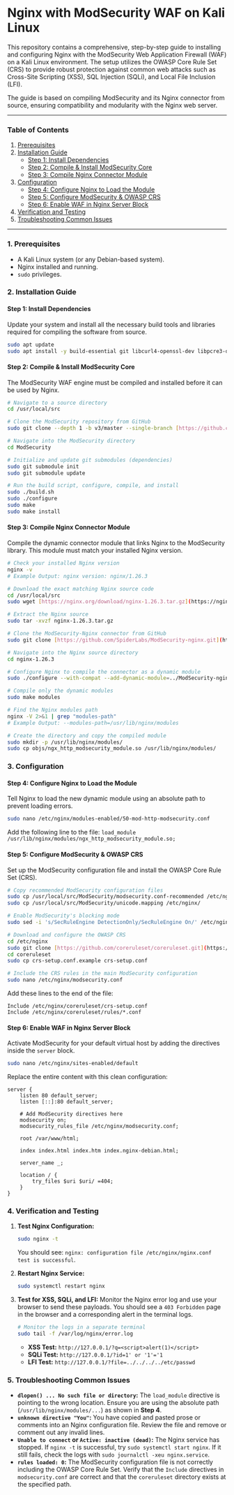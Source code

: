 
# Nginx with ModSecurity WAF on Kali Linux

This repository contains a comprehensive, step-by-step guide to installing and configuring Nginx with the ModSecurity Web Application Firewall (WAF) on a Kali Linux environment. The setup utilizes the OWASP Core Rule Set (CRS) to provide robust protection against common web attacks such as Cross-Site Scripting (XSS), SQL Injection (SQLi), and Local File Inclusion (LFI).

The guide is based on compiling ModSecurity and its Nginx connector from source, ensuring compatibility and modularity with the Nginx web server.

---

### **Table of Contents**

1.  [Prerequisites](#prerequisites)
2.  [Installation Guide](#installation-guide)
    - [Step 1: Install Dependencies](#step-1-install-dependencies)
    - [Step 2: Compile & Install ModSecurity Core](#step-2-compile--install-modsecurity-core)
    - [Step 3: Compile Nginx Connector Module](#step-3-compile-nginx-connector-module)
3.  [Configuration](#configuration)
    - [Step 4: Configure Nginx to Load the Module](#step-4-configure-nginx-to-load-the-module)
    - [Step 5: Configure ModSecurity & OWASP CRS](#step-5-configure-modsecurity--owasp-crs)
    - [Step 6: Enable WAF in Nginx Server Block](#step-6-enable-waf-in-nginx-server-block)
4.  [Verification and Testing](#verification-and-testing)
5.  [Troubleshooting Common Issues](#troubleshooting-common-issues)

---

### **1. Prerequisites**

-   A Kali Linux system (or any Debian-based system).
-   Nginx installed and running.
-   `sudo` privileges.

### **2. Installation Guide**

#### **Step 1: Install Dependencies**

Update your system and install all the necessary build tools and libraries required for compiling the software from source.

```bash
sudo apt update
sudo apt install -y build-essential git libcurl4-openssl-dev libpcre3-dev libxml2-dev zlib1g-dev libssl-dev automake autoconf libtool libyajl-dev pkg-config libpcre2-dev
````

#### **Step 2: Compile & Install ModSecurity Core**

The ModSecurity WAF engine must be compiled and installed before it can be used by Nginx.

```bash
# Navigate to a source directory
cd /usr/local/src

# Clone the ModSecurity repository from GitHub
sudo git clone --depth 1 -b v3/master --single-branch [https://github.com/SpiderLabs/ModSecurity](https://github.com/SpiderLabs/ModSecurity)

# Navigate into the ModSecurity directory
cd ModSecurity

# Initialize and update git submodules (dependencies)
sudo git submodule init
sudo git submodule update

# Run the build script, configure, compile, and install
sudo ./build.sh
sudo ./configure
sudo make
sudo make install
```

#### **Step 3: Compile Nginx Connector Module**

Compile the dynamic connector module that links Nginx to the ModSecurity library. This module must match your installed Nginx version.

```bash
# Check your installed Nginx version
nginx -v
# Example Output: nginx version: nginx/1.26.3

# Download the exact matching Nginx source code
cd /usr/local/src
sudo wget [https://nginx.org/download/nginx-1.26.3.tar.gz](https://nginx.org/download/nginx-1.26.3.tar.gz)

# Extract the Nginx source
sudo tar -xvzf nginx-1.26.3.tar.gz

# Clone the ModSecurity-Nginx connector from GitHub
sudo git clone [https://github.com/SpiderLabs/ModSecurity-nginx.git](https://github.com/SpiderLabs/ModSecurity-nginx.git)

# Navigate into the Nginx source directory
cd nginx-1.26.3

# Configure Nginx to compile the connector as a dynamic module
sudo ./configure --with-compat --add-dynamic-module=../ModSecurity-nginx

# Compile only the dynamic modules
sudo make modules

# Find the Nginx modules path
nginx -V 2>&1 | grep "modules-path"
# Example Output: --modules-path=/usr/lib/nginx/modules

# Create the directory and copy the compiled module
sudo mkdir -p /usr/lib/nginx/modules/
sudo cp objs/ngx_http_modsecurity_module.so /usr/lib/nginx/modules/
```

### **3. Configuration**

#### **Step 4: Configure Nginx to Load the Module**

Tell Nginx to load the new dynamic module using an absolute path to prevent loading errors.

```bash
sudo nano /etc/nginx/modules-enabled/50-mod-http-modsecurity.conf
```

Add the following line to the file:
`load_module /usr/lib/nginx/modules/ngx_http_modsecurity_module.so;`

#### **Step 5: Configure ModSecurity & OWASP CRS**

Set up the ModSecurity configuration file and install the OWASP Core Rule Set (CRS).

```bash
# Copy recommended ModSecurity configuration files
sudo cp /usr/local/src/ModSecurity/modsecurity.conf-recommended /etc/nginx/modsecurity.conf
sudo cp /usr/local/src/ModSecurity/unicode.mapping /etc/nginx/

# Enable ModSecurity's blocking mode
sudo sed -i 's/SecRuleEngine DetectionOnly/SecRuleEngine On/' /etc/nginx/modsecurity.conf

# Download and configure the OWASP CRS
cd /etc/nginx
sudo git clone [https://github.com/coreruleset/coreruleset.git](https://github.com/coreruleset/coreruleset.git)
cd coreruleset
sudo cp crs-setup.conf.example crs-setup.conf

# Include the CRS rules in the main ModSecurity configuration
sudo nano /etc/nginx/modsecurity.conf
```

Add these lines to the end of the file:

```
Include /etc/nginx/coreruleset/crs-setup.conf
Include /etc/nginx/coreruleset/rules/*.conf
```

#### **Step 6: Enable WAF in Nginx Server Block**

Activate ModSecurity for your default virtual host by adding the directives inside the `server` block.

```bash
sudo nano /etc/nginx/sites-enabled/default
```

Replace the entire content with this clean configuration:

```nginx
server {
	listen 80 default_server;
	listen [::]:80 default_server;

	# Add ModSecurity directives here
	modsecurity on;
	modsecurity_rules_file /etc/nginx/modsecurity.conf;
	
	root /var/www/html;

	index index.html index.htm index.nginx-debian.html;

	server_name _;

	location / {
		try_files $uri $uri/ =404;
	}
}
```

### **4. Verification and Testing**

1.  **Test Nginx Configuration:**

    ```bash
    sudo nginx -t
    ```

    You should see: `nginx: configuration file /etc/nginx/nginx.conf test is successful`.

2.  **Restart Nginx Service:**

    ```bash
    sudo systemctl restart nginx
    ```

3.  **Test for XSS, SQLi, and LFI:**
    Monitor the Nginx error log and use your browser to send these payloads. You should see a `403 Forbidden` page in the browser and a corresponding alert in the terminal logs.

    ```bash
    # Monitor the logs in a separate terminal
    sudo tail -f /var/log/nginx/error.log
    ```

      * **XSS Test:** `http://127.0.0.1/?q=<script>alert(1)</script>`
      * **SQLi Test:** `http://127.0.0.1/?id=1' or '1'='1`
      * **LFI Test:** `http://127.0.0.1/?file=../../../../etc/passwd`

### **5. Troubleshooting Common Issues**

  - **`dlopen() ... No such file or directory`:** The `load_module` directive is pointing to the wrong location. Ensure you are using the absolute path (`/usr/lib/nginx/modules/...`) as shown in **Step 4**.
  - **`unknown directive "You"`:** You have copied and pasted prose or comments into an Nginx configuration file. Review the file and remove or comment out any invalid lines.
  - **`Unable to connect` or `Active: inactive (dead)`:** The Nginx service has stopped. If `nginx -t` is successful, try `sudo systemctl start nginx`. If it still fails, check the logs with `sudo journalctl -xeu nginx.service`.
  - **`rules loaded: 0`:** The ModSecurity configuration file is not correctly including the OWASP Core Rule Set. Verify that the `Include` directives in `modsecurity.conf` are correct and that the `coreruleset` directory exists at the specified path.

